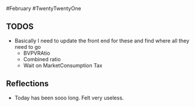 #February #TwentyTwentyOne
## TODOS
- Basically I need to update the front end for these and find where all they need to go
	- BVPVRAtio
	- Combined ratio
	- Wait on MarketConsumption Tax


## Reflections
- Today has been sooo long. Felt very useless. 